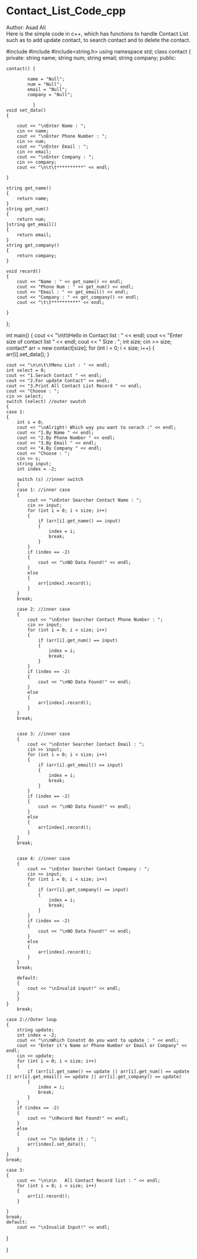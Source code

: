 # Contact_List_Code_cpp
Author: Asad Ali
<br>
Here is the simple code in c++, which has functions to handle Contact List such as  to add update contact, to search contact and to delete the contact.
<br>

#include<iostream>
#include<string>
#include<string.h>
using namespace std;
class contact
{
private:
	string name;
	string num;
	string email;
	string company;
public:

	contact() {
		
			name = "Null";
			num = "Null";
			email = "Null";
			company = "Null";
			
	          }
	void set_data()
	{

		cout << "\nEnter Name : ";
		cin >> name;
		cout << "\nEnter Phone Number : ";
		cin >> num;
		cout << "\nEnter Email : ";
		cin >> email;
		cout << "\nEnter Company : ";
		cin >> company;
		cout << "\n\t\t**********" << endl;
		
	}
	
	string get_name()
	{
		return name;
	}
	string get_num()
	{
		return num;
	}string get_email()
	{
		return email;
	}
	string get_company()
	{
		return company;
	}

	void record()
	{
		cout << "Name : " << get_name() << endl;
		cout << "Phone Num : " << get_num() << endl;
		cout << "Email : " << get_email() << endl;
		cout << "Company : " << get_company() << endl;
		cout << "\t\t**********" << endl;

	}
	
};




int main()
{
	cout << "\n\t\tHello in Contact list : " << endl;
	cout << "Enter size of contact list " << endl;
	cout << "  Size : ";
	int size;
	cin >> size;
	contact* arr = new contact[size];
	for (int i = 0; i < size; i++)
	{
		arr[i].set_data();
	}

	cout << "\n\n\t\tMenu List : " << endl;
	int select = 0;
	cout << "1.Serach Contact " << endl;
	cout << "2.For update Contact" << endl;
	cout << "3.Print All Contact List Record " << endl;
	cout << "Choose : ";	
	cin >> select;
	switch (select) //outer swutch
	{
	case 1:
	{
		int s = 0;
		cout << "\nAlright! Which way you want to serach :" << endl;
		cout << "1.By Name " << endl;
		cout << "2.By Phone Number " << endl;
		cout << "3.By Email " << endl;
		cout << "4.By Company " << endl;
		cout << "Choose : ";
		cin >> s;
		string input;
		int index = -2;

		switch (s) //inner switch
		{
		case 1: //inner case
		{
			cout << "\nEnter Searcher Contact Name : ";
			cin >> input;
			for (int i = 0; i < size; i++)
			{
				if (arr[i].get_name() == input)
				{
					index = i;
					break;
				}
			}
			if (index == -2)
			{
				cout << "\nNO Data Found!" << endl;
			}
			else
			{
				arr[index].record();
			}
		}
		break;

		case 2: //inner case
		{
			cout << "\nEnter Searcher Contact Phone Number : ";
			cin >> input;
			for (int i = 0; i < size; i++)
			{
				if (arr[i].get_num() == input)
				{
					index = i;
					break;
				}
			}
			if (index == -2)
			{
				cout << "\nNO Data Found!" << endl;
			}
			else
			{
				arr[index].record();
			}
		}
		break;


		case 3: //inner case
		{
			cout << "\nEnter Searcher Contact Email : ";
			cin >> input;
			for (int i = 0; i < size; i++)
			{
				if (arr[i].get_email() == input)
				{
					index = i;
					break;
				}
			}
			if (index == -2)
			{
				cout << "\nNO Data Found!" << endl;
			}
			else
			{
				arr[index].record();
			}
		}
		break;


		case 4: //inner case
		{
			cout << "\nEnter Searcher Contact Company : ";
			cin >> input;
			for (int i = 0; i < size; i++)
			{
				if (arr[i].get_company() == input)
				{
					index = i;
					break;
				}
			}
			if (index == -2)
			{
				cout << "\nNO Data Found!" << endl;
			}
			else
			{
				arr[index].record();
			}
		}
		break;

		default:
		{
			cout << "\nInvalid input!" << endl;
		}
		}
	}
		break;

	case 2://Outer loop
	{
		string update;
		int index = -2;
		cout << "\n\nWhich Conatnt do you want to update : " << endl;
		cout << "Enter it's Name or Phone Number or Email or Company" << endl;
		cin >> update;
		for (int i = 0; i < size; i++)
		{
			if (arr[i].get_name() == update || arr[i].get_num() == update || arr[i].get_email() == update || arr[i].get_company() == update)
			{
				index = i;
				break;
			}
		}
		if (index == -2)
		{
			cout << "\nRecord Not Found!" << endl;
		}
		else
		{
			cout << "\n Update it : ";
			arr[index].set_data();
		}
	}
	break;

	case 3:
	{
		cout << "\n\n\n   All Contact Record list : " << endl;
		for (int i = 0; i < size; i++)
		{
			arr[i].record();
		}

	}
	break;
	default:
		cout << "\nInvalid Input!" << endl;
}


}

